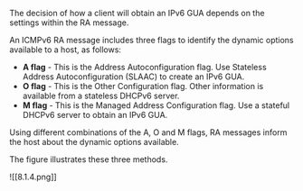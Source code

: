 The decision of how a client will obtain an IPv6 GUA depends on the settings within the RA message.

An ICMPv6 RA message includes three flags to identify the dynamic options available to a host, as follows:

- **A flag** - This is the Address Autoconfiguration flag. Use Stateless Address Autoconfiguration (SLAAC) to create an IPv6 GUA.
- **O flag** - This is the Other Configuration flag. Other information is available from a stateless DHCPv6 server.
- **M flag** - This is the Managed Address Configuration flag. Use a stateful DHCPv6 server to obtain an IPv6 GUA.

Using different combinations of the A, O and M flags, RA messages inform the host about the dynamic options available.

The figure illustrates these three methods.

![[8.1.4.png]]
